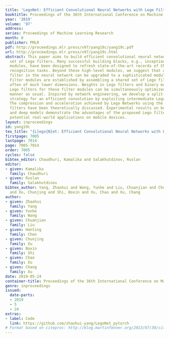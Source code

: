 ```yaml
---
title: 'LegoNet: Efficient Convolutional Neural Networks with Lego Filters'
booktitle: Proceedings of the 36th International Conference on Machine Learning
year: '2019'
volume: '97'
address: 
series: Proceedings of Machine Learning Research
month: 0
publisher: PMLR
pdf: http://proceedings.mlr.press/v97/yang19c/yang19c.pdf
url: http://proceedings.mlr.press/v97/yang19c.html
abstract: This paper aims to build efficient convolutional neural networks using a
  set of Lego filters. Many successful building blocks, e.g., inception and residual
  modules, have been designed to refresh state-of-the-art records of CNNs on visual
  recognition tasks. Beyond these high-level modules, we suggest that an ordinary
  filter in the neural network can be upgraded to a sophisticated module as well.
  Filter modules are established by assembling a shared set of Lego filters that are
  often of much lower dimensions. Weights in Lego filters and binary masks to stack
  Lego filters for these filter modules can be simultaneously optimized in an end-to-end
  manner as usual. Inspired by network engineering, we develop a split-transform-merge
  strategy for an efficient convolution by exploiting intermediate Lego feature maps.
  The compression and acceleration achieved by Lego Networks using the proposed Lego
  filters have been theoretically discussed. Experimental results on benchmark datasets
  and deep models demonstrate the advantages of the proposed Lego filters and their
  potential real-world applications on mobile devices.
layout: inproceedings
id: yang19c
tex_title: "{L}ego{N}et: Efficient Convolutional Neural Networks with Lego Filters"
firstpage: 7005
lastpage: 7014
page: 7005-7014
order: 7005
cycles: false
bibtex_editor: Chaudhuri, Kamalika and Salakhutdinov, Ruslan
editor:
- given: Kamalika
  family: Chaudhuri
- given: Ruslan
  family: Salakhutdinov
bibtex_author: Yang, Zhaohui and Wang, Yunhe and Liu, Chuanjian and Chen, Hanting
  and Xu, Chunjing and Shi, Boxin and Xu, Chao and Xu, Chang
author:
- given: Zhaohui
  family: Yang
- given: Yunhe
  family: Wang
- given: Chuanjian
  family: Liu
- given: Hanting
  family: Chen
- given: Chunjing
  family: Xu
- given: Boxin
  family: Shi
- given: Chao
  family: Xu
- given: Chang
  family: Xu
date: 2019-05-24
container-title: Proceedings of the 36th International Conference on Machine Learning
genre: inproceedings
issued:
  date-parts:
  - 2019
  - 5
  - 24
extras:
- label: Code
  link: https://github.com/zhaohui-yang/LegoNet_pytorch
# Format based on citeproc: http://blog.martinfenner.org/2013/07/30/citeproc-yaml-for-bibliographies/
---
```

